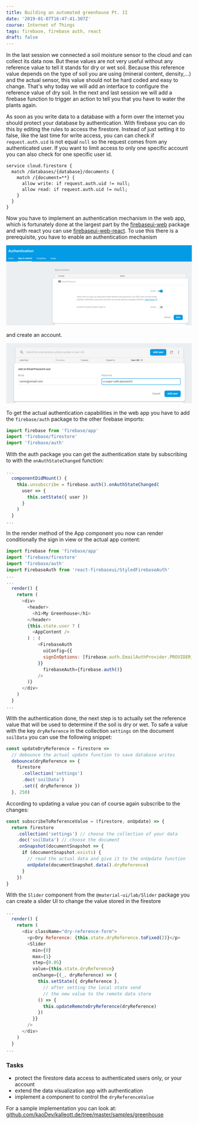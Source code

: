 ```yaml
---
title: Building an automated greenhouse Pt. II
date: '2019-01-07T16:47:41.307Z'
course: Internet of Things
tags: firebase, firebase auth, react
draft: false
---
```


In the last session we connected a soil moisture sensor to the cloud and can
collect its data now. But these values are not very useful without any reference
value to tell it stands for dry or wet soil. Because this reference value
depends on the type of soil you are using (mineral content, density,...) and the
actual sensor, this value should not be hard coded and easy to change. That's
why today we will add an interface to configure the reference value of dry soil.
In the next and last session we will add a firebase function to trigger an
action to tell you that you have to water the plants again.

As soon as you write data to a database with a form over the internet you should
protect your database by authentication. With firebase you can do this by
editing the rules to access the firestore. Instead of just setting it to false,
like the last time for write access, you can can check if `request.auth.uid` is
not equal `null` so the request comes from any authenticated user. If you want
to limit access to only one specific account you can also check for one specific
user id.

```
service cloud.firestore {
  match /databases/{database}/documents {
    match /{document=**} {
      allow write: if request.auth.uid != null;
      allow read: if request.auth.uid != null;
    }
  }
}
```

Now you have to implement an authentication mechanism in the web app, which is
fortunately done at the largest part by the
[firebaseui-web](https://github.com/firebase/firebaseui-web) package and with
react you can use
[firebaseui-web-react](https://github.com/firebase/firebaseui-web-react). To use
this there is a prerequisite, you have to enable an authentication mechanism

![add a user to firebase](./firebase-enable-auth.png)

and create an account.

![add a user to firebase](./firebase-add-user.png)

To get the actual authentication capabilities in the web app you have to add the
`firebase/auth` package to the other firebase imports:

```js
import firebase from 'firebase/app'
import 'firebase/firestore'
import 'firebase/auth'
```

With the auth package you can get the authentication state by subscribing to
with the `onAuthStateChanged` function:

```js
...
  componentDidMount() {
    this.unsubscribe = firebase.auth().onAuthStateChanged(
      user => {
        this.setState({ user })
      }
    )
  }
...
```

In the render method of the App component you now can render conditionally the
sign in view or the actual app content:

```js
import firebase from 'firebase/app'
import 'firebase/firestore'
import 'firebase/auth'
import FirebaseAuth from 'react-firebaseui/StyledFirebaseAuth'
...
...
  render() {
    return (
      <div>
        <header>
          <h1>My Greenhouse</h1>
        </header>
        {this.state.user ? (
          <AppContent />
        ) : (
            <FirebaseAuth
              uiConfig={{
              signInOptions: [firebase.auth.EmailAuthProvider.PROVIDER_ID]
            }}
              firebaseAuth={firebase.auth()}
            />
        )}
      </div>
    )
  }
...
```

With the authentication done, the next step is to actually set the reference
value that will be used to determine if the soil is dry or wet. To safe a value
with the key `dryReference` in the collection `settings` on the document
`soilData` you can use the following snippet:

```js
const updateDryReference = firestore =>
  // debounce the actual update function to save database writes
  debounce(dryReference => {
    firestore
      .collection('settings')
      .doc('soilData')
      .set({ dryReference })
  }, 250)
```

According to updating a value you can of course again subscribe to the changes:

```js
const subscribeToReferenceValue = (firestore, onUpdate) => {
  return firestore
    .collection('settings') // choose the collection of your data
    .doc('soilData') // choose the document
    .onSnapshot(documentSnapshot => {
      if (documentSnapshot.exists) {
        // read the actual data and give it to the onUpdate function
        onUpdate(documentSnapshot.data().dryReference)
      }
    })
}
```

With the `Slider` component from the `@material-ui/lab/Slider` package you can
create a slider UI to change the value stored in the firestore

```js
...
  render() {
    return (
      <div className="dry-reference-form">
        <p>Dry Reference: {this.state.dryReference.toFixed(2)}</p>
        <Slider
          min={0}
          max={1}
          step={0.05}
          value={this.state.dryReference}
          onChange={(_, dryReference) => {
            this.setState({ dryReference },
              // after setting the local state send
              // the new value to the remote data store
            () => {
              this.updateRemoteDryReference(dryReference)
            })
          }}
        />
      </div>
    )
  }
...
```

### Tasks

- protect the firestore data access to authenticated users only, or your account
- extend the data visualization app with authentication
- implement a component to control the `dryReferenceValue`

For a sample implementation you can look at:
[github.com/kaoDev/kalleott.de/tree/master/samples/greenhouse](https://github.com/kaoDev/kalleott.de/tree/master/samples/greenhouse)
